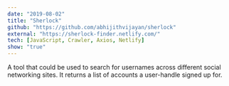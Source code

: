 ```yaml
---
date: "2019-08-02"
title: "Sherlock"
github: "https://github.com/abhijithvijayan/sherlock"
external: "https://sherlock-finder.netlify.com/"
tech: [JavaScript, Crawler, Axios, Netlify]
show: "true"
---
```


A tool that could be used to search for usernames across different social networking sites. It returns a list of accounts a user-handle signed up for.
